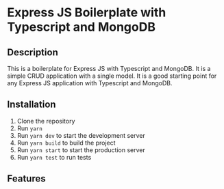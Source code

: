 # Express JS Boilerplate with Typescript and MongoDB

## Description
This is a boilerplate for Express JS with Typescript and MongoDB. It is a simple CRUD application with a single model. It is a good starting point for any Express JS application with Typescript and MongoDB.

## Installation
1. Clone the repository
2. Run `yarn`
3. Run `yarn dev` to start the development server
4. Run `yarn build` to build the project
5. Run `yarn start` to start the production server
6. Run `yarn test` to run tests

## Features
